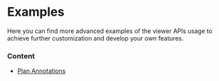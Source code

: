 # Examples

Here you can find more advanced examples of the viewer APIs usage to achieve further customization
and develop your own features.

### Content

 - [Plan Annotations](./plan_annotations.md)

